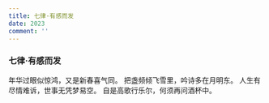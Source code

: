 ```yaml
---
title: 七律·有感而发
date: 2023
comment: ''
---
```

### 七律·有感而发

年华过眼似惊鸿，又是新春喜气同。
把盏频倾飞雪里，吟诗多在月明东。
人生有尽情难诉，世事无凭梦易空。
自是高歌行乐尔，何须再问酒杯中。